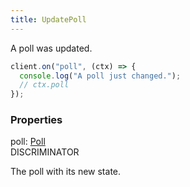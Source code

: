 ```yaml
---
title: UpdatePoll
---
```


A poll was updated.

```ts
client.on("poll", (ctx) => {
  console.log("A poll just changed.");
  // ctx.poll
});
```

### Properties

<div class="flex flex-col gap-3"><div><div class="flex gap-2"><div class="font-mono p" id="p_poll" data-anchor><span class="font-bold">poll</span><span class="opacity-50">:</span> <a href="/types/poll"  >Poll</a></div><div class="flex items-center"><div class="bg-dbt px-1.5 rounded-md select-none text-fgt text-[10px]">DISCRIMINATOR</div></div></div><div class="pl-3"><div class="no-margin">

The poll with its new state.

</div></div></div></div>

